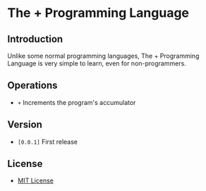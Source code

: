 # The + Programming Language

## Introduction
 Unlike some normal programming languages, The + Programming Language is very simple to learn, even for non-programmers.

## Operations
 - `+` Increments the program's accumulator

## Version
 - `[0.0.1]` First release

## License
 - [MIT License](license.txt)
